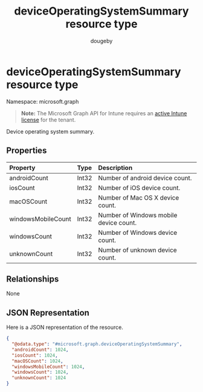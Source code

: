 ﻿---
title: "deviceOperatingSystemSummary resource type"
description: "Device operating system summary."
author: "dougeby"
localization_priority: Normal
ms.prod: "intune"
doc_type: resourcePageType
---

# deviceOperatingSystemSummary resource type

Namespace: microsoft.graph

> **Note:** The Microsoft Graph API for Intune requires an [active Intune license](https://go.microsoft.com/fwlink/?linkid=839381) for the tenant.

Device operating system summary.

## Properties

| Property           | Type  | Description                            |
| :----------------- | :---- | :------------------------------------- |
| androidCount       | Int32 | Number of android device count.        |
| iosCount           | Int32 | Number of iOS device count.            |
| macOSCount         | Int32 | Number of Mac OS X device count.       |
| windowsMobileCount | Int32 | Number of Windows mobile device count. |
| windowsCount       | Int32 | Number of Windows device count.        |
| unknownCount       | Int32 | Number of unknown device count.        |

## Relationships

None

## JSON Representation

Here is a JSON representation of the resource.

<!-- {
  "blockType": "resource",
  "@odata.type": "microsoft.graph.deviceOperatingSystemSummary"
}
-->

```json
{
  "@odata.type": "#microsoft.graph.deviceOperatingSystemSummary",
  "androidCount": 1024,
  "iosCount": 1024,
  "macOSCount": 1024,
  "windowsMobileCount": 1024,
  "windowsCount": 1024,
  "unknownCount": 1024
}
```
